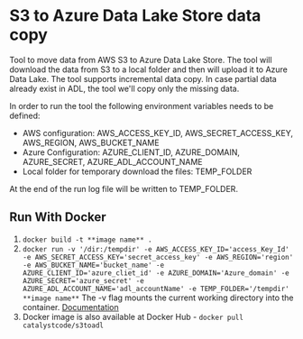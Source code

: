 # S3 to Azure Data Lake Store data copy
Tool to move data from AWS S3 to Azure Data Lake Store.
The tool will download the data from S3 to a local folder and then will upload it to Azure Data Lake.
The tool supports incremental data copy. In case partial data already exist in ADL, the tool 
we'll copy only the missing data.

In order to run the tool the following environment variables needs to be defined:

* AWS configuration: AWS_ACCESS_KEY_ID, AWS_SECRET_ACCESS_KEY, AWS_REGION, AWS_BUCKET_NAME
* Azure Configuration: AZURE_CLIENT_ID, AZURE_DOMAIN, AZURE_SECRET, AZURE_ADL_ACCOUNT_NAME
* Local folder for temporary download the files: TEMP_FOLDER

At the end of the run log file will be written to TEMP_FOLDER.

## Run With Docker
1. `docker build -t **image name** .`
2. `docker run -v '/dir:/tempdir' -e AWS_ACCESS_KEY_ID='access_Key_Id' -e AWS_SECRET_ACCESS_KEY='secret_access_key' -e AWS_REGION='region' -e AWS_BUCKET_NAME='bucket_name' -e AZURE_CLIENT_ID='azure_cliet_id' -e AZURE_DOMAIN='Azure_domain' -e AZURE_SECRET='azure_secret' -e AZURE_ADL_ACCOUNT_NAME='adl_accountName' -e TEMP_FOLDER='/tempdir' **image name**`
    The -v flag mounts the current working directory into the container. [Documentation](https://docs.docker.com/engine/reference/commandline/run/#mount-volume--v-read-only)
3. Docker image is also available at Docker Hub - `docker pull catalystcode/s3toadl`